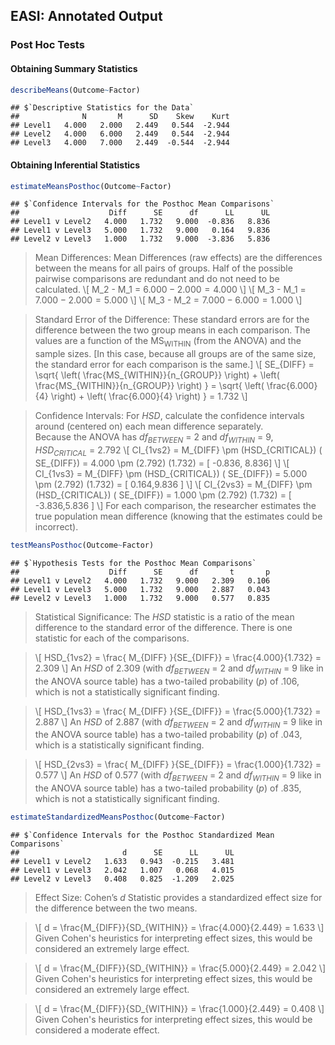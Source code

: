 
## EASI: Annotated Output

### Post Hoc Tests

#### Obtaining Summary Statistics

```r
describeMeans(Outcome~Factor)
```

```
## $`Descriptive Statistics for the Data`
##              N       M      SD    Skew    Kurt
## Level1   4.000   2.000   2.449   0.544  -2.944
## Level2   4.000   6.000   2.449   0.544  -2.944
## Level3   4.000   7.000   2.449  -0.544  -2.944
```

#### Obtaining Inferential Statistics


```r
estimateMeansPosthoc(Outcome~Factor)
```

```
## $`Confidence Intervals for the Posthoc Mean Comparisons`
##                    Diff      SE      df      LL      UL
## Level1 v Level2   4.000   1.732   9.000  -0.836   8.836
## Level1 v Level3   5.000   1.732   9.000   0.164   9.836
## Level2 v Level3   1.000   1.732   9.000  -3.836   5.836
```

> Mean Differences: Mean Differences (raw effects) are the differences between the means for all pairs of groups. Half of the possible pairwise comparisons are redundant and do not need to be calculated.
> \\[ M_2 - M_1 = 6.000 − 2.000 = 4.000 \\]
> \\[ M_3 - M_1 = 7.000 − 2.000 = 5.000 \\]
> \\[ M_3 - M_2 = 7.000 − 6.000 = 1.000 \\]

> Standard Error of the Difference: These standard errors are for the difference between the two group means in each comparison. The values are a function of the MS<sub>WITHIN</sub> (from the ANOVA) and the sample sizes. \[In this case, because all groups are of the same size, the standard error for each comparison is the same.\]
> \\[ SE_{DIFF} = \sqrt{ \left( \frac{MS_{WITHIN}}{n_{GROUP}} \right) + \left( \frac{MS_{WITHIN}}{n_{GROUP}} \right) } = \sqrt{ \left( \frac{6.000}{4} \right) + \left( \frac{6.000}{4} \right) } = 1.732 \\]

> Confidence Intervals: For *HSD*, calculate the confidence intervals around (centered on) each mean difference separately.  
> Because the ANOVA has *df<sub>BETWEEN</sub>* = 2 and *df<sub>WITHIN</sub>* = 9, *HSD<sub>CRITICAL</sub>* = 2.792
> \\[ CI_{1vs2} = M_{DIFF} \pm (HSD_{CRITICAL}) ( SE_{DIFF}) = 4.000 \pm (2.792) (1.732) = [ -0.836, 8.836] \\]
> \\[ CI_{1vs3} = M_{DIFF} \pm (HSD_{CRITICAL}) ( SE_{DIFF}) = 5.000 \pm (2.792) (1.732) = [ 0.164,9.836 ] \\]
> \\[ CI_{2vs3} = M_{DIFF} \pm (HSD_{CRITICAL}) ( SE_{DIFF}) = 1.000 \pm (2.792) (1.732) = [ -3.836,5.836 ] \\]
> For each comparison, the researcher estimates the true population mean difference (knowing that the estimates could be incorrect).

```r
testMeansPosthoc(Outcome~Factor)
```

```
## $`Hypothesis Tests for the Posthoc Mean Comparisons`
##                    Diff      SE      df       t       p
## Level1 v Level2   4.000   1.732   9.000   2.309   0.106
## Level1 v Level3   5.000   1.732   9.000   2.887   0.043
## Level2 v Level3   1.000   1.732   9.000   0.577   0.835
```

> Statistical Significance: The *HSD* statistic is a ratio of the mean difference to the standard error of the difference. There is one statistic for each of the comparisons.

> \\[ HSD_{1vs2} = \frac{ M_{DIFF} }{SE_{DIFF}} = \frac{4.000}{1.732} = 2.309 \\]
> An *HSD* of 2.309 (with *df<sub>BETWEEN</sub>* = 2 and *df<sub>WITHIN</sub>* = 9 like in the ANOVA source table) has a two-tailed probability (*p*) of .106, which is not a statistically significant finding.

> \\[ HSD_{1vs3} = \frac{ M_{DIFF} }{SE_{DIFF}} = \frac{5.000}{1.732} = 2.887 \\]
> An *HSD* of 2.887 (with *df<sub>BETWEEN</sub>* = 2 and *df<sub>WITHIN</sub>* = 9 like in the ANOVA source table) has a two-tailed probability (*p*) of .043, which is a statistically significant finding.

> \\[ HSD_{2vs3} = \frac{ M_{DIFF} }{SE_{DIFF}} = \frac{1.000}{1.732} = 0.577 \\]
> An *HSD* of 0.577 (with *df<sub>BETWEEN</sub>* = 2 and *df<sub>WITHIN</sub>* = 9 like in the ANOVA source table) has a two-tailed probability (*p*) of .835, which is not a statistically significant finding.

```r
estimateStandardizedMeansPosthoc(Outcome~Factor)
```

```
## $`Confidence Intervals for the Posthoc Standardized Mean Comparisons`
##                       d      SE      LL      UL
## Level1 v Level2   1.633   0.943  -0.215   3.481
## Level1 v Level3   2.042   1.007   0.068   4.015
## Level2 v Level3   0.408   0.825  -1.209   2.025
```

> Effect Size: Cohen’s *d* Statistic provides a standardized effect size for the difference between the two means.

> \\[ d = \frac{M_{DIFF}}{SD_{WITHIN}} = \frac{4.000}{2.449} = 1.633 \\]
> Given Cohen's heuristics for interpreting effect sizes, this would be considered an extremely large effect.

> \\[ d = \frac{M_{DIFF}}{SD_{WITHIN}} = \frac{5.000}{2.449} = 2.042 \\]
> Given Cohen's heuristics for interpreting effect sizes, this would be considered an extremely large effect.

> \\[ d = \frac{M_{DIFF}}{SD_{WITHIN}} = \frac{1.000}{2.449} = 0.408 \\]
> Given Cohen's heuristics for interpreting effect sizes, this would be considered a moderate effect.
